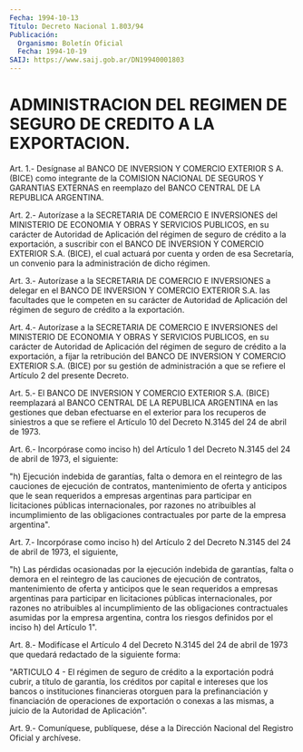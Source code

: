 ```yaml
---
Fecha: 1994-10-13
Título: Decreto Nacional 1.803/94
Publicación:
  Organismo: Boletín Oficial
  Fecha: 1994-10-19
SAIJ: https://www.saij.gob.ar/DN19940001803
---
```

# ADMINISTRACION DEL REGIMEN DE SEGURO DE CREDITO A LA EXPORTACION.

<a id="1"></a>
Art. 1.- Desígnase al BANCO DE INVERSION Y COMERCIO EXTERIOR S A. (BICE)  como  integrante  de  la  COMISION NACIONAL DE SEGUROS Y GARANTIAS EXTERNAS en reemplazo del BANCO  CENTRAL  DE LA REPUBLICA ARGENTINA.

<a id="2"></a>
Art.  2.- Autorízase a la SECRETARIA DE COMERCIO E INVERSIONES del MINISTERIO  DE  ECONOMIA  Y  OBRAS  Y SERVICIOS PUBLICOS, en su carácter  de  Autoridad  de  Aplicación del régimen  de  seguro  de crédito a la exportación, a suscribir  con  el BANCO DE INVERSION Y COMERCIO EXTERIOR S.A. (BICE), el cual actuará  por  cuenta y orden de  esa  Secretaría,  un convenio para la administración  de  dicho régimen.

<a id="3"></a>
Art. 3.- Autorízase a la SECRETARIA DE COMERCIO E INVERSIONES a delegar  en  el  BANCO  DE  INVERSION  Y COMERCIO EXTERIOR S.A. las facultades  que  le  competen  en  su  carácter   de  Autoridad  de Aplicación  del  régimen  de  seguro  de  crédito a la exportación.

<a id="4"></a>
Art.  4.- Autorízase a la SECRETARIA DE COMERCIO E INVERSIONES del MINISTERIO  DE  ECONOMIA  Y  OBRAS  Y SERVICIOS PUBLICOS, en su carácter  de  Autoridad  de  Aplicación del régimen  de  seguro  de crédito  a la exportación, a fijar  la  retribución  del  BANCO  DE INVERSION  Y  COMERCIO  EXTERIOR  S.A.  (BICE)  por  su  gestión de administración  a  que  se  refiere  el  Artículo  2  del  presente Decreto.

<a id="5"></a>
Art. 5.- El BANCO DE INVERSION Y COMERCIO EXTERIOR S.A. (BICE) reemplazará  al  BANCO  CENTRAL  DE  LA  REPUBLICA ARGENTINA en las gestiones que deban efectuarse en el exterior  para  los  recuperos de  siniestros  a  que se refiere el Artículo 10 del Decreto N.3145 del 24 de abril de 1973.

<a id="6"></a>
Art. 6.- Incorpórase como inciso h) del Artículo 1 del Decreto N.3145 del 24 de abril de 1973, el siguiente:

"h)  Ejecución  indebida  de  garantías,  falta  o  demora  en  el reintegro de las cauciones de ejecución de contratos, mantenimiento  de  oferta  y  anticipos  que  le  sean requeridos a empresas  argentinas  para  participar  en  licitaciones   públicas internacionales,  por  razones no atribuibles al incumplimiento  de las obligaciones contractuales  por parte de la empresa argentina".

<a id="7"></a>
Art. 7.- Incorpórase como inciso h) del Artículo 2 del Decreto N.3145 del 24 de abril de 1973, el siguiente,

"h)  Las   pérdidas  ocasionadas  por  la  ejecución  indebida  de garantías, falta  o  demora  en  el  reintegro  de las cauciones de ejecución de contratos, mantenimiento de oferta y  anticipos que le sean    requeridos  a  empresas  argentinas  para  participar    en licitaciones  públicas  internacionales, por razones no atribuibles al incumplimiento de las  obligaciones  contractuales  asumidas por la  empresa  argentina, contra los riesgos definidos por el  inciso h) del Artículo 1".

<a id="8"></a>
Art. 8.- Modifícase el Artículo 4 del Decreto N.3145 del 24 de abril  de  1973  que  quedará  redactado  de  la  siguiente  forma:

"ARTICULO  4  -  El  régimen  de seguro de crédito a la exportación podrá cubrir, a título de garantía,  los  créditos  por  capital  e intereses  que los bancos o instituciones financieras otorguen para la prefinanciación  y  financiación de operaciones de exportación o conexas a las mismas, a  juicio  de  la  Autoridad  de Aplicación".

<a id="9"></a>
Art. 9.- Comuníquese, publíquese, dése a la Dirección Nacional del Registro Oficial y archívese.